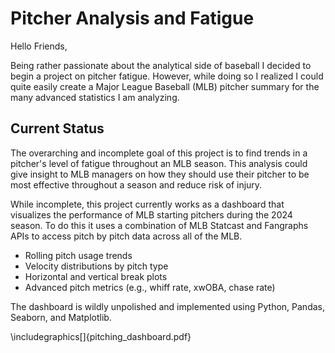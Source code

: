 # Pitcher Analysis and Fatigue

Hello Friends,

Being rather passionate about the analytical side of baseball I decided to begin a project on pitcher fatigue. However, while doing so I realized I could quite easily create a Major League Baseball (MLB) pitcher summary for the many advanced statistics I am analyzing. 

## Current Status

The overarching and incomplete goal of this project is to find trends in a pitcher's level of fatigue throughout an MLB season. This analysis could give insight to MLB managers on how they should use their pitcher to be most effective throughout a season and reduce risk of injury. 


While incomplete, this project currently works as a dashboard that visualizes the performance of MLB starting pitchers during the 2024 season. To do this it uses a combination of MLB Statcast and Fangraphs APIs to access pitch by pitch data across all of the MLB.

- Rolling pitch usage trends  
- Velocity distributions by pitch type  
- Horizontal and vertical break plots  
- Advanced pitch metrics (e.g., whiff rate, xwOBA, chase rate)

The dashboard is wildly unpolished and implemented using Python, Pandas, Seaborn, and Matplotlib.

\includegraphics[]{pitching_dashboard.pdf}
